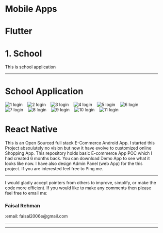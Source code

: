# <b>Mobile Apps</b>


# <b>Flutter</b>
# <b>1. School</b>
This is school application

<hr>

# School Application
![1  login](https://github.com/faisal2006e/Mobile-Apps/blob/main/Flutter/School/1.JPEG)&nbsp;&nbsp;&nbsp;
![2  login](https://github.com/faisal2006e/Mobile-Apps/blob/main/Flutter/School/2.JPEG)&nbsp;&nbsp;&nbsp;
![3  login](https://github.com/faisal2006e/Mobile-Apps/blob/main/Flutter/School/3.JPEG)&nbsp;&nbsp;&nbsp;
![4  login](https://github.com/faisal2006e/Mobile-Apps/blob/main/Flutter/School/4.JPEG)&nbsp;&nbsp;&nbsp;
![5  login](https://github.com/faisal2006e/Mobile-Apps/blob/main/Flutter/School/5.JPEG)&nbsp;&nbsp;&nbsp;
![6  login](https://github.com/faisal2006e/Mobile-Apps/blob/main/Flutter/School/6.JPEG)&nbsp;&nbsp;&nbsp;
![7  login](https://github.com/faisal2006e/Mobile-Apps/blob/main/Flutter/School/7.JPEG)&nbsp;&nbsp;&nbsp;
![8  login](https://github.com/faisal2006e/Mobile-Apps/blob/main/Flutter/School/8.JPEG)&nbsp;&nbsp;&nbsp;
![9  login](https://github.com/faisal2006e/Mobile-Apps/blob/main/Flutter/School/9.JPEG)&nbsp;&nbsp;&nbsp;
![10  login](https://github.com/faisal2006e/Mobile-Apps/blob/main/Flutter/School/10.JPEG)&nbsp;&nbsp;&nbsp;
![11  login](https://github.com/faisal2006e/Mobile-Apps/blob/main/Flutter/School/11.JPEG)&nbsp;&nbsp;&nbsp;

# <b>React Native</b>
This is an Open Sourced full stack E-Commerce Android App. I started this Project absoulutely no vision but now it have evolve to customized online Shopping App.
This repository holds basic E-commerce App POC which I had created 6 months back. You can download Demo App to see what it looks like now. I have also design Admin Panel (web App) 
for the this project. If you are interested feel free to Ping me.

<hr>
I would gladly accept pointers from others to improve, simplify, or make the code more efficient. If you would like to make any comments then please feel free to email me:

<h3><b>Faisal Rehman</b></h3>
:email: faisal2006e@gmail.com
<hr>


<hr>






  



